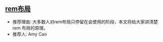 ## [rem布局](https://www.jianshu.com/p/957e45bc29fa)

+ 推荐理由: 大多数人对rem布局只停留在会使用的阶段，本文将给大家讲清楚 rem 布局的原理。
+ 推荐人: Amy Cao